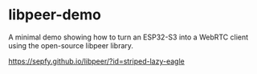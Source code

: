 # libpeer-demo
A minimal demo showing how to turn an ESP32-S3 into a WebRTC client using the open-source libpeer library.

https://sepfy.github.io/libpeer/?id=striped-lazy-eagle
